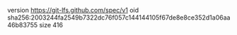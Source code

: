 version https://git-lfs.github.com/spec/v1
oid sha256:2003244fa2549b7322dc76f057c144144105f67de8e8ce352d1a06aa46b83755
size 416
